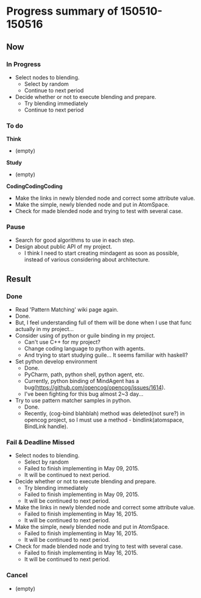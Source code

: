 # Progress summary of 150510-150516
## Now
### In Progress
* Select nodes to blending.
  * Select by random
  * Continue to next period
* Decide whether or not to execute blending and prepare.
  * Try blending immediately
  * Continue to next period
  
### To do
**Think**

* (empty)

**Study**

* (empty)

**CodingCodingCoding**

* Make the links in newly blended node and correct some attribute value.
* Make the simple, newly blended node and put in AtomSpace.
* Check for made blended node and trying to test with several case.

### Pause

* Search for good algorithms to use in each step.
* Design about public API of my project.
  * I think I need to start creating mindagent as soon as possible, instead of 
 various considering about architecture.

## Result
### Done
*  Read 'Pattern Matching' wiki page again.
  * Done.
  * But, I feel understanding full of them will be done when I use that func 
 actually in my project...
* Consider using of python or guile binding in my project.
  * Can't use C++ for my project?
  * Change coding language to python with agents.
  * And trying to start studying guile... It seems familiar with haskell?
* Set python develop environment
  * Done.
  * PyCharm, path, python shell, python agent, etc.
  * Currently, python binding of MindAgent has a bug(https://github.com/opencog/opencog/issues/1614).
  * I've been fighting for this bug almost 2~3 day...
* Try to use pattern matcher samples in python.
  * Done.
  * Recently, (cog-bind blahblah) method was deleted(not sure?) in opencog project,
 so I must use a method - bindlink(atomspace, BindLink handle).

### Fail & Deadline Missed
* Select nodes to blending.
  * Select by random
  * Failed to finish implementing in May 09, 2015.
  * It will be continued to next period.
* Decide whether or not to execute blending and prepare.
  * Try blending immediately
  * Failed to finish implementing in May 09, 2015.
  * It will be continued to next period.
* Make the links in newly blended node and correct some attribute value.
  * Failed to finish implementing in May 16, 2015.
  * It will be continued to next period.
* Make the simple, newly blended node and put in AtomSpace.
  * Failed to finish implementing in May 16, 2015.
  * It will be continued to next period.
* Check for made blended node and trying to test with several case.
  * Failed to finish implementing in May 16, 2015.
  * It will be continued to next period.

### Cancel
* (empty)
